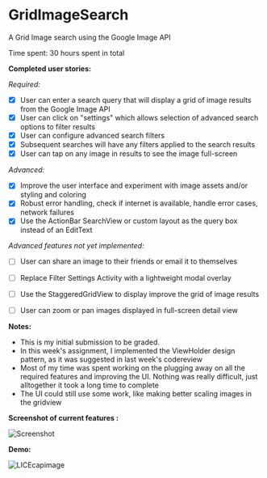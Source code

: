GridImageSearch
===============

A Grid Image search using the Google Image API

Time spent: 30 hours spent in total

**Completed user stories:**

*Required:*

 - [x] User can enter a search query that will display a grid of image results from the Google Image API
 - [x] User can click on "settings" which allows selection of advanced search options to filter results
 - [x] User can configure advanced search filters
 - [x] Subsequent searches will have any filters applied to the search results
 - [x] User can tap on any image in results to see the image full-screen

*Advanced:*

 - [x] Improve the user interface and experiment with image assets and/or styling and coloring
 - [x] Robust error handling, check if internet is available, handle error cases, network failures
 - [x] Use the ActionBar SearchView or custom layout as the query box instead of an EditText
 
*Advanced features not yet implemented:*

- [ ] User can share an image to their friends or email it to themselves
- [ ] Replace Filter Settings Activity with a lightweight modal overlay
- [ ] Use the StaggeredGridView to display improve the grid of image results
- [ ] User can zoom or pan images displayed in full-screen detail view


**Notes:**

* This is my initial submission to be graded. 
* In this week's assignment, I implemented the ViewHolder design pattern, as it was suggested in last week's codereview
* Most of my time was spent working on the plugging away on all the required features and improving the UI. Nothing was really difficult, just alltogether it took a long time to complete
* The UI could still use some work, like making better scaling images in the gridview

**Screenshot of current features :**

![Screenshot](https://github.com/martasmith/InstagramViewer/blob/master/imgSearch_screen.png)

**Demo:**

![LICEcapimage](https://github.com/martasmith/GridImageSearch/blob/master/codepath_week2_v1.gif)
